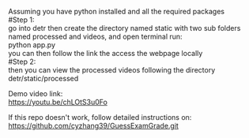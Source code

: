 Assuming you have python installed and all the required packages<br>
#Step 1:<br>
go into detr then create the directory named static with two sub folders named processed and videos, and open terminal run:<br>
python app.py<br>
you can then follow the link the access the webpage locally<br>
#Step 2:<br>
then you can view the processed videos following the directory detr/static/processed

Demo video link:<br>
https://youtu.be/chLOtS3u0Fo

If this repo doesn't work, follow detailed instructions on:<br>
https://github.com/cyzhang39/GuessExamGrade.git


